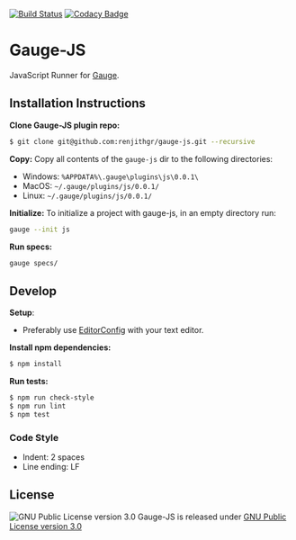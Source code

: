 [![Build Status](https://snap-ci.com/renjithgr/gauge-js/branch/master/build_image)](https://snap-ci.com/renjithgr/gauge-js/branch/master)
[![Codacy Badge](https://api.codacy.com/project/badge/grade/78f5eca45e38482a910309c7f2757f60)](https://www.codacy.com/app/grenjithr/gauge-js)
# Gauge-JS
JavaScript Runner for [Gauge](http://www.getgauge.io).

## Installation Instructions

**Clone Gauge-JS plugin repo:**

```sh
$ git clone git@github.com:renjithgr/gauge-js.git --recursive
```

**Copy:** Copy all contents of the `gauge-js` dir to the following directories:

- Windows: `%APPDATA%\.gauge\plugins\js\0.0.1\`
- MacOS: `~/.gauge/plugins/js/0.0.1/`
- Linux: `~/.gauge/plugins/js/0.0.1/`

**Initialize:** To initialize a project with gauge-js, in an empty directory run:

```sh
gauge --init js
```

**Run specs:**

```sh
gauge specs/
```

## Develop

**Setup**:

 - Preferably use [EditorConfig](http://editorconfig.org/) with your text editor.

**Install npm dependencies:**

```sh
$ npm install
```

**Run tests:**

```sh
$ npm run check-style
$ npm run lint
$ npm test
```

### Code Style

- Indent: 2 spaces
- Line ending: LF

## License

![GNU Public License version 3.0](http://www.gnu.org/graphics/gplv3-127x51.png)
Gauge-JS is released under [GNU Public License version 3.0](http://www.gnu.org/licenses/gpl-3.0.txt)
